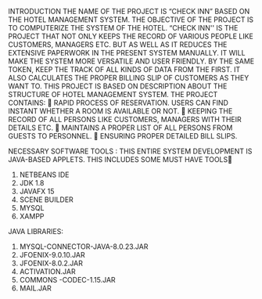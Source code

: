 INTRODUCTION
 THE NAME OF THE PROJECT IS “CHECK INN” BASED ON THE HOTEL MANAGEMENT SYSTEM. THE OBJECTIVE 
OF THE PROJECT IS TO COMPUTERIZE THE SYSTEM OF THE HOTEL. “CHECK INN'' IS THE PROJECT THAT NOT 
ONLY KEEPS THE RECORD OF VARIOUS PEOPLE LIKE CUSTOMERS, MANAGERS ETC. BUT AS WELL AS IT REDUCES 
THE EXTENSIVE PAPERWORK IN THE PRESENT SYSTEM MANUALLY. IT WILL MAKE THE SYSTEM MORE VERSATILE 
AND USER FRIENDLY. BY THE SAME TOKEN, KEEP THE TRACK OF ALL KINDS OF DATA FROM THE FIRST. IT ALSO 
CALCULATES THE PROPER BILLING SLIP OF CUSTOMERS AS THEY WANT TO. THIS PROJECT IS BASED ON 
DESCRIPTION ABOUT THE STRUCTURE OF HOTEL MANAGEMENT SYSTEM.
THE PROJECT CONTAINS:
 RAPID PROCESS OF RESERVATION. USERS CAN FIND INSTANT WHETHER A ROOM IS AVAILABLE OR 
NOT.
 KEEPING THE RECORD OF ALL PERSONS LIKE CUSTOMERS, MANAGERS WITH THEIR DETAILS ETC.
 MAINTAINS A PROPER LIST OF ALL PERSONS FROM GUESTS TO PERSONNEL.
 ENSURING PROPER DETAILED BILL SLIPS.

NECESSARY SOFTWARE TOOLS :
THIS ENTIRE SYSTEM DEVELOPMENT IS JAVA-BASED APPLETS. THIS INCLUDES
SOME MUST HAVE TOOLS
1. NETBEANS IDE
2. JDK 1.8
3. JAVAFX 15
4. SCENE BUILDER 
5. MYSQL
6. XAMPP

JAVA LIBRARIES:
1. MYSQL-CONNECTOR-JAVA-8.0.23.JAR
2. JFOENIX-9.0.10.JAR
3. JFOENIX-8.0.2.JAR
4. ACTIVATION.JAR
5. COMMONS -CODEC-1.15.JAR
6. MAIL.JAR
